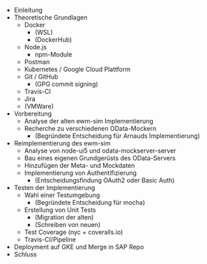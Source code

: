 * Einleitung
* Theoretische Grundlagen
    * Docker
        * (WSL)
        * (DockerHub)
    * Node.js
        * npm-Module
    * Postman
    * Kubernetes / Google Cloud Plattform
    * Git / GitHub
        * (GPG commit signing)
    * Travis-CI
    * Jira
    * (VMWare)
* Vorbereitung
    * Analyse der alten ewm-sim Implementierung
    * Recherche zu verschiedenen OData-Mockern
        * (Begründete Entscheidung für Arnauds Implementierung)
* Reimplementierung des ewm-sim
    * Analyse von node-ui5 und odata-mockserver-server
    * Bau eines eigenen Grundgerüsts des OData-Servers
    * Hinzufügen der Meta- und Mockdaten
    * Implementierung von Authentifizierung
        * (Entscheidungsfindung OAuth2 oder Basic Auth)
* Testen der Implementierung
    * Wahl einer Testumgebung
        * (Begründete Entscheidung für mocha)
    * Erstellung von Unit Tests
        * (Migration der alten)
        * (Schreiben von neuen)
    * Test Coverage (nyc + coveralls.io)
    * Travis-CI/Pipeline
* Deployment auf GKE und Merge in SAP Repo
* Schluss
